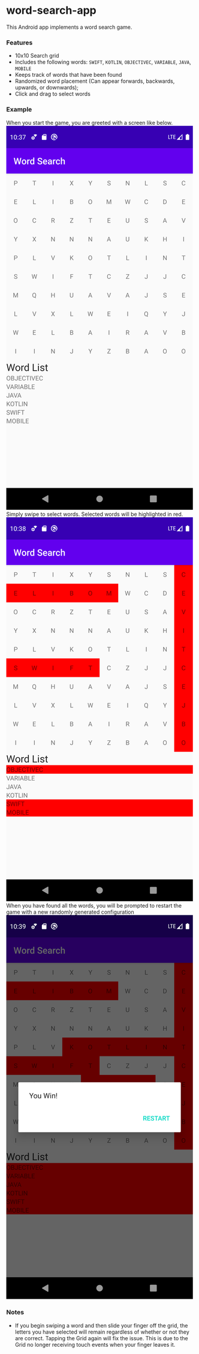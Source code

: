 # word-search-app

This Android app implements a word search game.

### Features
- 10x10 Search grid
- Includes the following words: ```SWIFT```, ```KOTLIN```, ```OBJECTIVEC```, ```VARIABLE```, ```JAVA```, ```MOBILE```
- Keeps track of words that have been found
- Randomized word placement (Can appear forwards, backwards, upwards, or downwards);
- Click and drag to select words

### Example
When you start the game, you are greeted with a screen like below.
![Start Screen](/resources/start-screen.png)
Simply swipe to select words. Selected words will be highlighted in red.
![Screen with some words highlighted](/resources/words-found.png)
When you have found all the words, you will be prompted to restart the game with a new randomly generated configuration
![Win Screen](/resources/win-screen.png)

### Notes
- If you begin swiping a word and then slide your finger off the grid, the letters you have selected will remain 
regardless of whether or not they are correct. Tapping the Grid again will fix the issue. This is due to the Grid 
no longer receiving touch events when your finger leaves it. 